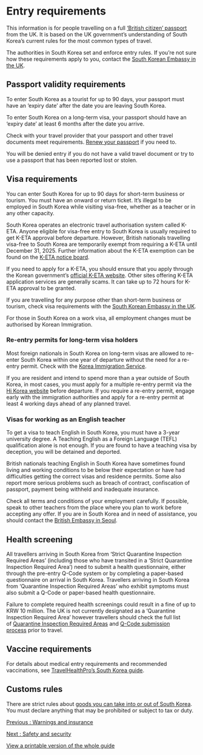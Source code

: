 # Entry requirements

This information is for people travelling on a full [‘British citizen’ passport](https://www.gov.uk/types-of-british-nationality) from the UK. It is based on the UK government’s understanding of South Korea’s current rules for the most common types of travel.

The authorities in South Korea set and enforce entry rules. If you’re not sure how these requirements apply to you, contact the [South Korean Embassy in the UK](https://overseas.mofa.go.kr/gb-en/index.do).

## Passport validity requirements

To enter South Korea as a tourist for up to 90 days, your passport must have an ‘expiry date’ after the date you are leaving South Korea.

To enter South Korea on a long-term visa, your passport should have an ‘expiry date’ at least 6 months after the date you arrive.

Check with your travel provider that your passport and other travel documents meet requirements. [Renew your passport](https://www.gov.uk/renew-adult-passport/renew) if you need to.

You will be denied entry if you do not have a valid travel document or try to use a passport that has been reported lost or stolen.

## Visa requirements

You can enter South Korea for up to 90 days for short-term business or tourism. You must have an onward or return ticket. It’s illegal to be employed in South Korea while visiting visa-free, whether as a teacher or in any other capacity.

South Korea operates an electronic travel authorisation system called K-ETA. Anyone eligible for visa-free entry to South Korea is usually required to get K-ETA approval before departure. However, British nationals travelling visa-free to South Korea are temporarily exempt from requiring a K-ETA until December 31, 2025. Further information about the K-ETA exemption can be found on the [K-ETA notice board](https://www.k-eta.go.kr/portal/board/viewboarddetail.do?bbsSn=149899).

If you need to apply for a K-ETA, you should ensure that you apply through the Korean government’s [official K-ETA website](https://www.k-eta.go.kr/portal/apply/index.do). Other sites offering K-ETA application services are generally scams. It can take up to 72 hours for K-ETA approval to be granted.

If you are travelling for any purpose other than short-term business or tourism, check visa requirements with the [South Korean Embassy in the UK](http://overseas.mofa.go.kr/gb-en/index.do).

For those in South Korea on a work visa, all employment changes must be authorised by Korean Immigration.

### Re-entry permits for long-term visa holders

Most foreign nationals in South Korea on long-term visas are allowed to re-enter South Korea within one year of departure without the need for a re-entry permit. Check with the [Korea Immigration Service](https://www.visa.go.kr/openPage.do?MENU_ID=10101&LANG_TYPE=EN).

If you are resident and intend to spend more than a year outside of South Korea, in most cases, you must apply for a multiple re-entry permit via the [Hi Korea website](https://www.hikorea.go.kr/Main.pt) before departure. If you require a re-entry permit, engage early with the immigration authorities and apply for a re-entry permit at least 4 working days ahead of any planned travel.

### Visas for working as an English teacher

To get a visa to teach English in South Korea, you must have a 3-year university degree. A Teaching English as a Foreign Language (TEFL) qualification alone is not enough. If you are found to have a teaching visa by deception, you will be detained and deported.

British nationals teaching English in South Korea have sometimes found living and working conditions to be below their expectation or have had difficulties getting the correct visas and residence permits. Some also report more serious problems such as breach of contract, confiscation of passport, payment being withheld and inadequate insurance.

Check all terms and conditions of your employment carefully. If possible, speak to other teachers from the place where you plan to work before accepting any offer. If you are in South Korea and in need of assistance, you should contact the [British Embassy in Seoul](https://www.gov.uk/world/organisations/british-embassy-seoul).

## Health screening

All travellers arriving in South Korea from ‘Strict Quarantine Inspection Required Areas’ (including those who have transited in a ‘Strict Quarantine Inspection Required Area’) need to submit a health questionnaire, either through the pre-entry Q-Code system or by completing a paper-based questionnaire on arrival in South Korea. Travellers arriving in South Korea from ‘Quarantine Inspection Required Areas’ who exhibit symptoms must also submit a Q-Code or paper-based health questionnaire.

Failure to complete required health screenings could result in a fine of up to KRW 10 million. The UK is not currently designated as a ‘Quarantine Inspection Required Area’ however travellers should check the full list of [Quarantine Inspection Required Areas](https://qcode.kdca.go.kr/qco/bbs/BD_selectBbs.do?q_bbsSn=1016&q_bbsDocNo=20241220165453831&q_clsfNo=2&q_searchKeyTy=&q_searchVal=&q_currPage=1&q_sortName=&q_sortOrder=&) and [Q-Code submission process](https://qcode.kdca.go.kr/qco/guide.do) prior to travel.

## Vaccine requirements

For details about medical entry requirements and recommended vaccinations, see [TravelHealthPro’s South Korea guide](https://travelhealthpro.org.uk/country/120/korea-south#Vaccine_Recommendations).

## Customs rules

There are strict rules about [goods you can take into or out of South Korea](https://www.customs.go.kr/english/cm/cntnts/cntntsView.do?mi=8069&cntntsId=2743). You must declare anything that may be prohibited or subject to tax or duty.

[Previous
:
Warnings and insurance](/foreign-travel-advice/south-korea)

[Next
:
Safety and security](/foreign-travel-advice/south-korea/safety-and-security)

[View a printable version of the whole guide](/foreign-travel-advice/south-korea/print)